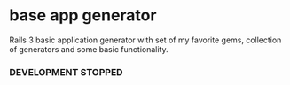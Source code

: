 # base app generator #

Rails 3 basic application generator with set of my favorite gems, collection of generators and some basic functionality.

### DEVELOPMENT STOPPED ###


